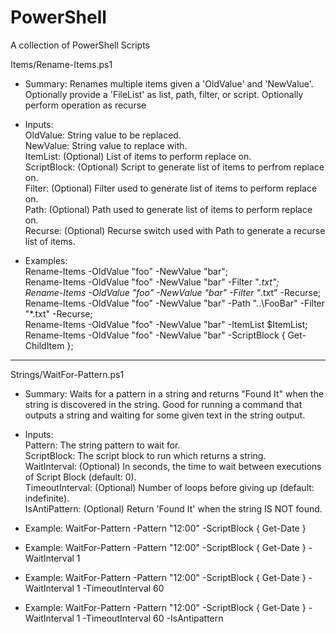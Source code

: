 # PowerShell
A collection of PowerShell Scripts

Items/Rename-Items.ps1

- Summary: Renames multiple items given a 'OldValue' and 'NewValue'. Optionally provide a 'FileList' as list, path, filter, or script. Optionally perform operation as recurse

- Inputs:<br>
     OldValue: String value to be replaced.<br>
     NewValue: String value to replace with.<br>
     ItemList: (Optional) List of items to perform replace on.<br>
  ScriptBlock: (Optional) Script to generate list of items to perfrom replace on.<br>
       Filter: (Optional) Filter used to generate list of items to perform replace on.<br>
         Path: (Optional) Path used to generate list of items to perform replace on.<br>
      Recurse: (Optional) Recurse switch used with Path to generate a recurse list of items.<br>

- Examples:<br>
   Rename-Items -OldValue "foo" -NewValue "bar";<br>
   Rename-Items -OldValue "foo" -NewValue "bar" -Filter "*.txt";<br>
   Rename-Items -OldValue "foo" -NewValue "bar" -Filter "*.txt" -Recurse;<br>
   Rename-Items -OldValue "foo" -NewValue "bar" -Path "..\FooBar\" -Filter "*.txt" -Recurse;<br>
   Rename-Items -OldValue "foo" -NewValue "bar" -ItemList $ItemList;<br>
   Rename-Items -OldValue "foo" -NewValue "bar" -ScriptBlock { Get-ChildItem };<br>

--------------------------------------------------------------------------------

Strings/WaitFor-Pattern.ps1

- Summary: Waits for a pattern in a string and returns "Found It" when the string is discovered in the string. Good for running a command that outputs a string and waiting for some given text in the string output.

- Inputs:<br>
Pattern: The string pattern to wait for.<br>
      ScriptBlock: The script block to run which returns a string.<br>
     WaitInterval: (Optional) In seconds, the time to wait between executions of Script Block (default: 0).<br>
  TimeoutInterval: (Optional) Number of loops before giving up (default: indefinite).<br>
    IsAntiPattern: (Optional) Return 'Found It' when the string IS NOT found.<br>

- Example: WaitFor-Pattern -Pattern "12:00" -ScriptBlock { Get-Date }
- Example: WaitFor-Pattern -Pattern "12:00" -ScriptBlock { Get-Date } -WaitInterval 1
- Example: WaitFor-Pattern -Pattern "12:00" -ScriptBlock { Get-Date } -WaitInterval 1 -TimeoutInterval 60
- Example: WaitFor-Pattern -Pattern "12:00" -ScriptBlock { Get-Date } -WaitInterval 1 -TimeoutInterval 60 -IsAntipattern

